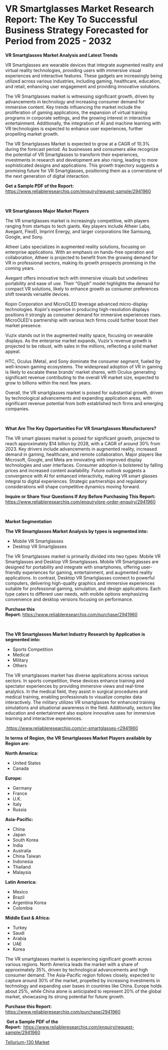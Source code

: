 <p><h1>VR Smartglasses Market Research Report: The Key To Successful Business Strategy Forecasted for Period from 2025 - 2032</h1></p><p><strong>VR Smartglasses Market Analysis and Latest Trends</strong></p>
<p><p>VR Smartglasses are wearable devices that integrate augmented reality and virtual reality technologies, providing users with immersive visual experiences and interactive features. These gadgets are increasingly being utilized across various industries, including gaming, healthcare, education, and retail, enhancing user engagement and providing innovative solutions.</p><p>The VR Smartglasses market is witnessing significant growth, driven by advancements in technology and increasing consumer demand for immersive content. Key trends influencing the market include the proliferation of gaming applications, the expansion of virtual training programs in corporate settings, and the growing interest in interactive entertainment. Additionally, the integration of AI and machine learning with VR technologies is expected to enhance user experiences, further propelling market growth.</p><p>The VR Smartglasses Market is expected to grow at a CAGR of 10.3% during the forecast period. As businesses and consumers alike recognize the potential of VR Smartglasses to transform their experiences, investments in research and development are also rising, leading to more sophisticated designs and applications. This growth trajectory suggests a promising future for VR Smartglasses, positioning them as a cornerstone of the next generation of digital interaction.</p></p>
<p><strong>Get a Sample PDF of the Report:&nbsp;</strong> <a href="https://www.reliableresearchiq.com/enquiry/request-sample/2941960?utm_campaign=3350&utm_medium=2&utm_source=Github&utm_content=ia&utm_term=15032025&utm_id=vr-smartglasses">https://www.reliableresearchiq.com/enquiry/request-sample/2941960</a></p>
<p>&nbsp;</p>
<p><strong>VR Smartglasses Major Market Players</strong></p>
<p><p>The VR smartglasses market is increasingly competitive, with players ranging from startups to tech giants. Key players include Atheer Labs, Avegant, FlexEl, Imprint Energy, and larger corporations like Samsung, Google, and Sony.</p><p>Atheer Labs specializes in augmented reality solutions, focusing on enterprise applications. With an emphasis on hands-free operation and collaboration, Atheer is projected to benefit from the growing demand for VR in professional sectors, making its growth prospects promising in the coming years. </p><p>Avegant offers innovative tech with immersive visuals but underlines portability and ease of use. Their “Glyph” model highlights the demand for compact VR solutions, likely to enhance growth as consumer preferences shift towards versatile devices.</p><p>Kopin Corporation and MicroOLED leverage advanced micro-display technologies. Kopin's expertise in producing high-resolution displays positions it strongly as consumer demand for immersive experiences rises. MicroOLED's partnership with various tech firms could further boost their market presence.</p><p>Vuzix stands out in the augmented reality space, focusing on wearable displays. As the enterprise market expands, Vuzix's revenue growth is projected to be robust, with sales in the millions, reflecting a solid market appeal.</p><p>HTC, Oculus (Meta), and Sony dominate the consumer segment, fueled by well-known gaming ecosystems. The widespread adoption of VR in gaming is likely to escalate these brands’ market shares, with Oculus generating significant revenue contributing to the overall VR market size, expected to grow to billions within the next few years.</p><p>Overall, the VR smartglasses market is poised for substantial growth, driven by technological advancements and expanding application areas, with significant revenue potential from both established tech firms and emerging companies.</p></p>
<p>&nbsp;</p>
<p><strong>What Are The Key Opportunities For VR Smartglasses Manufacturers?</strong></p>
<p><p>The VR smart glasses market is poised for significant growth, projected to reach approximately $14 billion by 2028, with a CAGR of around 30% from 2023. Key drivers include advancements in augmented reality, increased demand in gaming, healthcare, and remote collaboration. Major players like Microsoft, Google, and Meta are innovating with improved display technologies and user interfaces. Consumer adoption is bolstered by falling prices and increased content availability. Future outlook suggests a convergence with AI for enhanced interactivity, making VR smart glasses integral to digital experiences. Strategic partnerships and regulatory considerations will shape competitive dynamics moving forward.</p></p>
<p><strong>Inquire or Share Your Questions If Any Before Purchasing This Report:</strong> <a href="https://www.reliableresearchiq.com/enquiry/pre-order-enquiry/2941960?utm_campaign=3350&utm_medium=2&utm_source=Github&utm_content=ia&utm_term=15032025&utm_id=vr-smartglasses">https://www.reliableresearchiq.com/enquiry/pre-order-enquiry/2941960</a></p>
<p>&nbsp;</p>
<p><strong>Market Segmentation</strong></p>
<p><strong>The VR Smartglasses Market Analysis by types is segmented into:</strong></p>
<p><ul><li>Mobile VR Smartglasses</li><li>Desktop VR Smartglasses</li></ul></p>
<p><p>The VR Smartglasses market is primarily divided into two types: Mobile VR Smartglasses and Desktop VR Smartglasses. Mobile VR Smartglasses are designed for portability and integrate with smartphones, offering user-friendly experiences for gaming, entertainment, and augmented reality applications. In contrast, Desktop VR Smartglasses connect to powerful computers, delivering high-quality graphics and immersive experiences suitable for professional gaming, simulation, and design applications. Each type caters to different user needs, with mobile options emphasizing convenience and desktop versions focusing on performance.</p></p>
<p><strong>Purchase this Report:&nbsp;</strong><a href="https://www.reliableresearchiq.com/purchase/2941960?utm_campaign=3350&utm_medium=2&utm_source=Github&utm_content=ia&utm_term=15032025&utm_id=vr-smartglasses">https://www.reliableresearchiq.com/purchase/2941960</a></p>
<p>&nbsp;</p>
<p><strong>The VR Smartglasses Market Industry Research by Application is segmented into:</strong></p>
<p><ul><li>Sports Competition</li><li>Medical</li><li>Military</li><li>Others</li></ul></p>
<p><p>The VR smartglasses market has diverse applications across various sectors. In sports competition, these devices enhance training and spectator experiences by providing immersive views and real-time analytics. In the medical field, they assist in surgical procedures and medical training, enabling professionals to visualize complex data interactively. The military utilizes VR smartglasses for enhanced training simulations and situational awareness in the field. Additionally, sectors like education and entertainment also explore innovative uses for immersive learning and interactive experiences.</p></p>
<p><a href="https://www.reliableresearchiq.com/vr-smartglasses-r2941960?utm_campaign=3350&utm_medium=2&utm_source=Github&utm_content=ia&utm_term=15032025&utm_id=vr-smartglasses">&nbsp;https://www.reliableresearchiq.com/vr-smartglasses-r2941960</a></p>
<p><strong>In terms of Region, the VR Smartglasses Market Players available by Region are:</strong></p>
<p>
    <p> <strong> North America: </strong>
        <ul>
            <li>United States</li>
            <li>Canada</li>
        </ul>
        </p> 
    <p> <strong> Europe: </strong>
        <ul>
            <li>Germany</li>
            <li>France</li>
            <li>U.K.</li>
            <li>Italy</li>
            <li>Russia</li>
        </ul>
        </p> 
    <p> <strong> Asia-Pacific: </strong>
        <ul>
            <li>China</li>
            <li>Japan</li>
            <li>South Korea</li>
            <li>India</li>
            <li>Australia</li>
            <li>China Taiwan</li>
            <li>Indonesia</li>
            <li>Thailand</li>
            <li>Malaysia</li>
        </ul>
        </p> 
    <p> <strong> Latin America: </strong>
        <ul>
            <li>Mexico</li>
            <li>Brazil</li>
            <li>Argentina Korea</li>
            <li>Colombia</li>
        </ul>
        </p> 
    <p> <strong> Middle East & Africa: </strong>
        <ul>
            <li>Turkey</li>
            <li>Saudi</li>
            <li>Arabia</li>
            <li>UAE</li>
            <li>Korea</li>
        </ul>
    </p>
    </p>
<p><p>The VR smartglasses market is experiencing significant growth across various regions. North America leads the market with a share of approximately 35%, driven by technological advancements and high consumer demand. The Asia-Pacific region follows closely, expected to capture around 30% of the market, propelled by increasing investments in technology and expanding user bases in countries like China. Europe holds about 25%, while China alone is anticipated to represent 20% of the global market, showcasing its strong potential for future growth.</p></p>
<p><strong>Purchase this Report: </strong><a href="https://www.reliableresearchiq.com/purchase/2941960?utm_campaign=3350&utm_medium=2&utm_source=Github&utm_content=ia&utm_term=15032025&utm_id=vr-smartglasses">https://www.reliableresearchiq.com/purchase/2941960</a></p>
<p>&nbsp;<strong>Get a Sample PDF of the Report:&nbsp;&nbsp;</strong><a href="https://www.reliableresearchiq.com/enquiry/request-sample/2941960?utm_campaign=3350&utm_medium=2&utm_source=Github&utm_content=ia&utm_term=15032025&utm_id=vr-smartglasses">https://www.reliableresearchiq.com/enquiry/request-sample/2941960</a></p>
<p><strong></strong></p>
<p><p><a href="https://github.com/sharphadan/Market-Research-Report-List-1/blob/main/tellurium-130-market.md?utm_campaign=3350&utm_medium=2&utm_source=Github&utm_content=ia&utm_term=15032025&utm_id=vr-smartglasses">Tellurium-130 Market</a></p></p>
